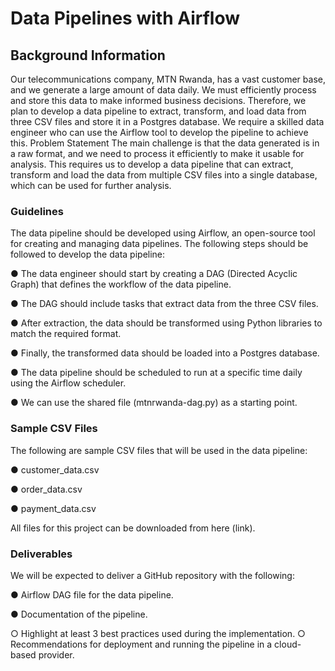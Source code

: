 # Data Pipelines with Airflow

## Background Information

Our telecommunications company, MTN Rwanda, has a vast customer base, and we generate a large amount of data daily. We must efficiently process and store this data to make informed business decisions. Therefore, we plan to develop a data pipeline to extract, transform, and load data from three CSV files and store it in a Postgres database. We require a skilled data engineer who can use the Airflow tool to develop the pipeline to achieve this.
Problem Statement
The main challenge is that the data generated is in a raw format, and we need to process it efficiently to make it usable for analysis. This requires us to develop a data pipeline that can extract, transform and load the data from multiple CSV files into a single database, which can be used for further analysis.

### Guidelines
The data pipeline should be developed using Airflow, an open-source tool for creating and managing data pipelines. The following steps should be followed to develop the data pipeline:

● The data engineer should start by creating a DAG (Directed Acyclic Graph) that defines the workflow of the data pipeline.

● The DAG should include tasks that extract data from the three CSV files.

● After extraction, the data should be transformed using Python libraries to match the
required format.

● Finally, the transformed data should be loaded into a Postgres database.

● The data pipeline should be scheduled to run at a specific time daily using the Airflow
scheduler.

● We can use the shared file (mtnrwanda-dag.py) as a starting point.

### Sample CSV Files

The following are sample CSV files that will be used in the data pipeline: 

● customer_data.csv

● order_data.csv

● payment_data.csv

All files for this project can be downloaded from here (link).
 
### Deliverables
We will be expected to deliver a GitHub repository with the following:

● Airflow DAG file for the data pipeline.

● Documentation of the pipeline.

○ Highlight at least 3 best practices used during the implementation.
○ Recommendations for deployment and running the pipeline in a cloud-based
provider.

